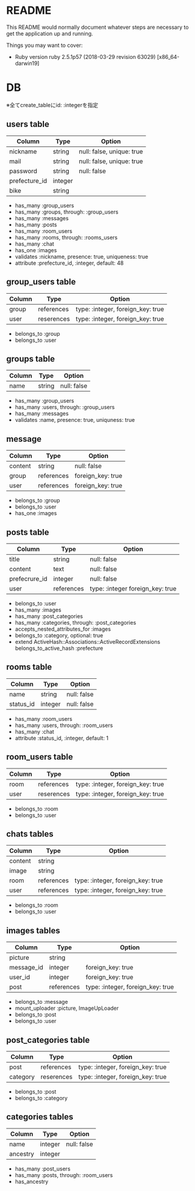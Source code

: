# README

This README would normally document whatever steps are necessary to get the
application up and running.

Things you may want to cover:

* Ruby version
  ruby 2.5.1p57 (2018-03-29 revision 63029) [x86_64-darwin19]

# DB
※全てcreate_tableにid: :integerを指定

## users table

|Column|Type|Option|
|------|----|------|
|nickname     |string|null: false, unique: true|
|mail         |string|null: false, unique: true|
|password     |string|null: false|
|prefecture_id|integer||
|bike         |string||

- has_many :group_users
- has_many :groups, through: :group_users
- has_many :messages
- has_many :posts
- has_many :room_users
- has_many :rooms, through: :rooms_users
- has_many :chat
- has_one :images
- validates :nickname, presence: true, uniqueness: true
- attribute :prefecture_id, :integer, default: 48



## group_users table

|Column|Type|Option|
|------|----|------|
|group |references|type: :integer, foreign_key: true
|user  |reserences|type: :integer, foreign_key: true

- belongs_to :group
- belongs_to :user


## groups table

|Column|Type|Option|
|------|----|------|
|name    |string|null: false|

- has_many :group_users
- has_many :users, through: :group_users
- has_many :messages
- validates :name, presence: true, uniquness: true


## message

|Column|Type|Option|
|------|----|------|
|content |string|null: false|
|group   |references|foreign_key: true|
|user    |references|foreign_key: true|

- belongs_to :group
- belongs_to :user
- has_one :images


## posts table

|Column|Type|Option|
|------|----|------|
|title        |string    |null: false|
|content      |text      |null: false|
|prefecrure_id|integer   |null: false|
|user         |references|type: :integer foreign_key: true|

- belongs_to :user
- has_many :images
- has_many :post_categories
- has_many :categories, through: :post_categories
- accepts_nested_attributes_for :images
- belongs_to :category, optional: true
- extend ActiveHash::Associations::ActiveRecordExtensions
  belongs_to_active_hash :prefecture


## rooms table

|Column|Type|Option|
|------|----|------|
|name     |string|null:  false|
|status_id|integer|null: false|

- has_many :room_users
- has_many :users, through: :room_users
- has_many :chat
- attribute :status_id, :integer, default: 1


## room_users table

|Column|Type|Option|
|------|----|------|
|room |references|type: :integer, foreign_key: true
|user |reserences|type: :integer, foreign_key: true

- belongs_to :room
- belongs_to :user


## chats tables

|Column|Type|Option|
|------|----|------|
|content|string||
|image  |string||
|room   |references|type: :integer, foreign_key: true|
|user   |references|type: :integer, foreign_key: true|

- belongs_to :room
- belongs_to :user


## images tables

|Column|Type|Option|
|------|----|------|
|picture   |string ||
|message_id|integer   |foreign_key: true|
|user_id   |integer   |foreign_key: true|
|post      |references|type: :integer, foreign_key: true|


- belongs_to :message
- mount_uploader :picture, ImageUpLoader
- belongs_to :post
- belongs_to :user


## post_categories table

|Column|Type|Option|
|------|----|------|
|post     |references|type: :integer, foreign_key: true
|category |reserences|type: :integer, foreign_key: true

- belongs_to :post
- belongs_to :category


## categories tables

|Column|Type|Option|
|------|----|------|
|name    |integer|null: false|
|ancestry|integer||

- has_many :post_users
- has_many :posts, through: :room_users
- has_ancestry

<!-- * System dependencies

* Configuration

* Database creation

* Database initialization

* How to run the test suite

* Services (job queues, cache servers, search engines, etc.)

* Deployment instructions

* ... -->
